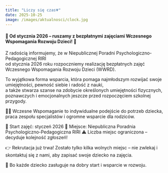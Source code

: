 ```yaml
---
title: "Liczy się czas💗"
date: 2025-10-25
image: /images/aktualnosci/clock.jpg
---
```


#### 🌿 Od stycznia 2026 – ruszamy z bezpłatnymi zajęciami Wczesnego Wspomagania Rozwoju Dzieci! 🌼

<!--more-->

  Z radością informujemy, że w Niepublicznej Poradni Psychologiczno-Pedagogicznej RIRI  
  od stycznia 2026 roku rozpoczniemy realizację bezpłatnych zajęć Wczesnego Wspomagania Rozwoju Dzieci (WWRD).

To wyjątkowa forma wsparcia, która pomaga najmłodszym rozwijać swoje umiejętności, pewność siebie i radość z nauki,  
a także stwarza szanse na zdobycie określonych umiejętności fizycznych, poznawczych i emocjonalnych
jeszcze przed rozpoczęciem szkolnej przygody.

👶💬 Wczesne Wspomaganie to indywidualne podejście do potrzeb dziecka, praca zespołu specjalistów i ogromne wsparcie dla rodziców.

📅 Start zajęć: styczeń 2026
📍 Miejsce: Niepubliczna Poradnia Psychologiczno-Pedagogiczna RIRI
⚠️ Liczba miejsc ograniczona – decyduje kolejność zgłoszeń!

👉 Rekrutacja już trwa!
Zostało tylko kilka wolnych miejsc – nie zwlekaj i skontaktuj się z nami, aby zapisać swoje dziecko na zajęcia.

💛 Bo każde dziecko zasługuje na dobry start i wsparcie w rozwoju.
 

 
